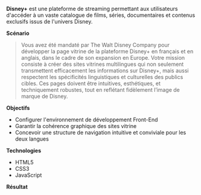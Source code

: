 **Disney+** est une plateforme de streaming permettant aux utilisateurs d'accéder à un vaste catalogue de films, séries, documentaires et contenus exclusifs issus de l'univers Disney.


**Scénario**
> Vous avez été mandaté par The Walt Disney Company pour développer la page vitrine de la plateforme Disney+ en français et en anglais, dans le cadre de son expansion en Europe. Votre mission consiste à créer des sites vitrines multilingues qui non seulement transmettent efficacement les informations sur Disney+, mais aussi respectent les spécificités linguistiques et culturelles des publics cibles. Ces pages doivent être intuitives, esthétiques, et techniquement robustes, tout en reflétant fidèlement l’image de marque de Disney.


**Objectifs**
- Configurer l'environnement de développement Front-End
- Garantir la cohérence graphique des sites vitrine
- Concevoir une structure de navigation intuitive et conviviale pour les deux langues


**Technologies**
- HTML5
- CSS3
- JavaScript


**Résultat**
